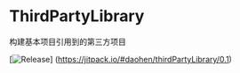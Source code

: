 # ThirdPartyLibrary
构建基本项目引用到的第三方项目

[![Release](https://jitpack.io/v/daohen/thirdPartyLibrary/0.1.svg)]
(https://jitpack.io/#daohen/thirdPartyLibrary/0.1)